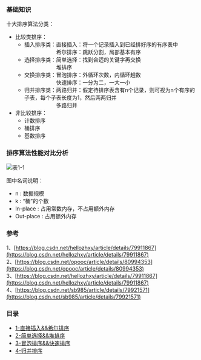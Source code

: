 ### 基础知识

十大排序算法分类：
- 比较类排序：
	- 插入排序类：直接插入：将一个记录插入到已经排好序的有序表中<br>
	　　　　　　希尔排序：跳跃分割，局部基本有序<br>
	- 选择排序类：简单选择：找到合适的关键字再交换<br>
	　　　　　　堆排序<br>
	- 交换排序类：冒泡排序：外循环次数，内循环趟数<br>
	　　　　　　快速排序：一分为二，一大一小<br>
	- 归并排序类：两路归并：假定待排序表含有n个记录，则可视为n个有序的子表，每个子表长度为1，然后两两归并<br>
	　　　　　　多路归并
- 非比较排序：
	- 计数排序
	- 桶排序
	- 基数排序

### 排序算法性能对比分析

![表1-1](https://i.imgur.com/m6zKDEI.png)

图中名词说明：<br>
- n : 数据规模<br>
- k : “桶”的个数<br>
- In-place : 占用常数内存，不占用额外内存<br>
- Out-place : 占用额外内存
    
### 参考
1、[https://blog.csdn.net/hellozhxy/article/details/79911867](https://blog.csdn.net/hellozhxy/article/details/79911867)<br>
2、[https://blog.csdn.net/opooc/article/details/80994353](https://blog.csdn.net/opooc/article/details/80994353)<br>
3、[https://blog.csdn.net/hellozhxy/article/details/79911867](https://blog.csdn.net/hellozhxy/article/details/79911867)<br>
4、[https://blog.csdn.net/sb985/article/details/79921571](https://blog.csdn.net/sb985/article/details/79921571)<br>

### 目录

- [1-直接插入&&希尔排序](https://github.com/SunnyZhang06/LeetCodeSolution/tree/main/%E6%8E%92%E5%BA%8F%E7%AE%97%E6%B3%95/1-%E7%9B%B4%E6%8E%A5%E6%8F%92%E5%85%A5&&%E5%B8%8C%E5%B0%94%E6%8E%92%E5%BA%8F.cpp)
- [2-简单选择&&堆排序](https://github.com/SunnyZhang06/LeetCodeSolution/tree/main/%E6%8E%92%E5%BA%8F%E7%AE%97%E6%B3%95/2-%E7%AE%80%E5%8D%95%E9%80%89%E6%8B%A9&&%E5%A0%86%E6%8E%92%E5%BA%8F.cpp)
- [3-冒泡排序&&快速排序](https://github.com/SunnyZhang06/LeetCodeSolution/tree/main/%E6%8E%92%E5%BA%8F%E7%AE%97%E6%B3%95/3-%E5%86%92%E6%B3%A1%E6%8E%92%E5%BA%8F&&%E5%BF%AB%E9%80%9F%E6%8E%92%E5%BA%8F.cpp)
- [4-归并排序](https://github.com/SunnyZhang06/LeetCodeSolution/tree/main/%E6%8E%92%E5%BA%8F%E7%AE%97%E6%B3%95/4-%E5%BD%92%E5%B9%B6%E6%8E%92%E5%BA%8F.cpp)
